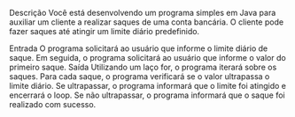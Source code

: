 Descrição
Você está desenvolvendo um programa simples em Java para auxiliar um cliente a realizar saques de uma conta bancária. O cliente pode fazer saques até atingir um limite diário predefinido.

Entrada
O programa solicitará ao usuário que informe o limite diário de saque.
Em seguida, o programa solicitará ao usuário que informe o valor do primeiro saque.
Saída
Utilizando um laço for, o programa iterará sobre os saques.
Para cada saque, o programa verificará se o valor ultrapassa o limite diário.
Se ultrapassar, o programa informará que o limite foi atingido e encerrará o loop.
Se não ultrapassar, o programa informará que o saque foi realizado com sucesso.